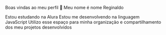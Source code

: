 Boas vindas ao meu perfil 🎨
Meu nome é nome Reginaldo

Estou estudando na Alura
Estou me desenvolvendo na linguagem JavaScript
Utilizo esse espaço para minha organização e compartilhamento dos meu projetos desenvolvidos
